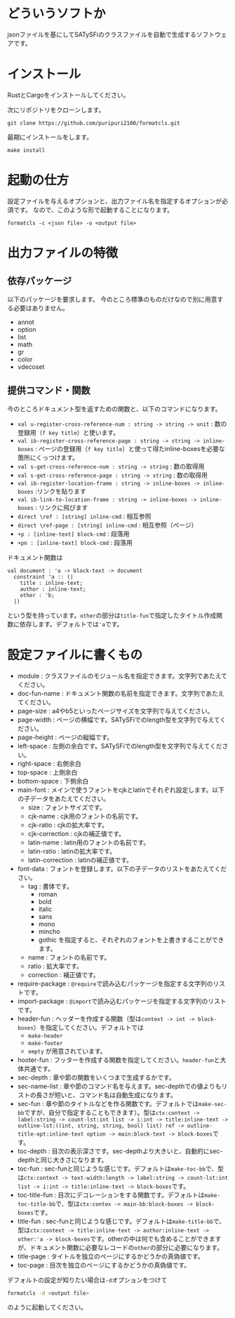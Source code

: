 # どういうソフトか

jsonファイルを基にしてSATySFiのクラスファイルを自動で生成するソフトウェアです。

# インストール

RustとCargoをインストールしてください。

次にリポジトリをクローンします。

```
git clone https://github.com/puripuri2100/formatcls.git
```

最期にインストールをします。

```
make install
```

# 起動の仕方

設定ファイルを与えるオプションと、出力ファイル名を指定するオプションが必須です。
なので、このような形で起動することになります。

```
formatcls -c <json file> -o <output file>
```

# 出力ファイルの特徴


## 依存パッケージ

以下のパッケージを要求します。
今のところ標準のものだけなので別に用意する必要はありません。

- annot
- option
- list
- math
- gr
- color
- vdecoset

## 提供コマンド・関数

今のところドキュメント型を返すための関数と、以下のコマンドになります。
- `val u-register-cross-reference-num : string -> string -> unit` : 数の登録用（`f key title`）と使います。
- `val ib-register-cross-reference-page : string -> string -> inline-boxes` : ページの登録用（`f key title`）と使って得たinline-boxesを必要な箇所にくっつけます。
- `val s-get-cross-reference-num : string -> string` : 数の取得用
- `val s-get-cross-reference-page : string -> string` : 数の取得用
- `val ib-register-location-frame : string -> inline-boxes -> inline-boxes` :リンクを貼ります 
- `val ib-link-to-location-frame : string -> inline-boxes -> inline-boxes` : リンクに飛びます
- `direct \ref : [string] inline-cmd` : 相互参照
- `direct \ref-page : [string] inline-cmd` : 相互参照（ページ）
- `+p : [inline-text] block-cmd` : 段落用
- `+pn : [inline-text] block-cmd` : 段落用

ドキュメント関数は
```
val document : 'a -> block-text -> document
  constraint 'a :: (|
    title : inline-text;
    author : inline-text;
    other : 'b;
  |)
```
という型を持っています。`other`の部分は`title-fun`で指定したタイトル作成関数に依存します。デフォルトでは`'a`です。

# 設定ファイルに書くもの

- module : クラスファイルのモジュール名を指定できます。文字列であたえてください。
- doc-fun-name : ドキュメント関数の名前を指定できます。文字列であたえてください。
- page-size : a4やb5といったページサイズを文字列で与えてください。
- page-width : ページの横幅です。SATySFiでのlength型を文字列で与えてください。
- page-height : ページの縦幅です。
- left-space : 左側の余白です。SATySFiでのlength型を文字列で与えてください。
- right-space : 右側余白
- top-space : 上側余白
- bottom-space : 下側余白
- main-font : メインで使うフォントをcjkとlatinでそれぞれ設定します。以下の子データをあたえてください。
  - size : フォントサイズです。
  - cjk-name : cjk用のフォントの名前です。
  - cjk-ratio : cjkの拡大率です。
  - cjk-correction : cjkの補正値です。
  - latin-name : latin用のフォントの名前です。
  - latin-ratio : latinの拡大率です。
  - latin-correction : latinの補正値です。
- font-data : フォントを登録します。以下の子データのリストをあたえてください。
  - tag : 書体です。
    - roman
    - bold
    - italic
    - sans
    - mono
    - mincho
    - gothic
  を指定すると、それぞれのフォントを上書きすることができます。
  - name : フォントの名前です。
  - ratio : 拡大率です。
  - correction : 補正値です。
- require-package : `@require`で読み込むパッケージを指定する文字列のリストです。
- import-package : `@import`で読み込むパッケージを指定する文字列のリストです。
- header-fun : ヘッダーを作成する関数（型は`context -> int -> block-boxes`）を指定してください。デフォルトでは
  - `make-header`
  - `make-footer`
  - `empty`
  が用意されています。
- hooter-fun : フッターを作成する関数を指定してください。`header-fun`と大体共通です。
- sec-depth : 章や節の関数をいくつまで生成するかです。
- sec-name-list : 章や節のコマンド名を与えます。sec-depthでの値よりもリストの長さが短いと、コマンド名は自動生成になります。
- sec-fun : 章や節のタイトルなどを作る関数です。デフォルトでは`make-sec-bb`ですが、自分で指定することもできます）。型は`ctx:context -> label:string -> count-lst:int list -> i:int -> title:inline-text -> outline-lst:((int, string, string, bool) list) ref -> outline-title-opt:inline-text option -> main:block-text -> block-boxes`です。
- toc-depth : 目次の表示深さです。sec-depthより大きいと、自動的にsec-depthと同じ大きさになります。
- toc-fun : sec-funと同じような感じです。デフォルトは`make-toc-bb`で、型は`ctx:context -> text-width:length -> label:string -> count-lst:int list -> i:int -> title:inline-text -> block-boxes`です。
- toc-title-fun : 目次にデコレーションをする関数です。デフォルトは`make-toc-title-bb`で、型は`ctx:contex -> main-bb:block-boxes -> block-boxes`です。
- title-fun : sec-funと同じような感じです。デフォルトは`make-title-bb`で、型は`ctx:context -> title:inline-text -> author:inline-text -> other:'a -> block-boxes`です。otherの中は何でも含めることができますが、ドキュメント関数に必要なレコードの`other`の部分に必要になります。
- title-page : タイトルを独立のページにするかどうかの真偽値です。
- toc-page : 目次を独立のページにするかどうかの真偽値です。

デフォルトの設定が知りたい場合は`-d`オプションをつけて
```sh
formatcls -d <output file>
```
のように起動してください。